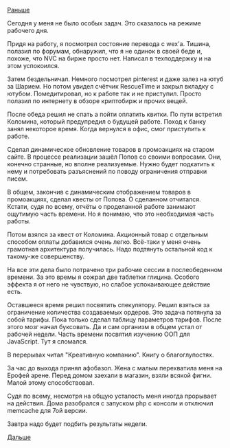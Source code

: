 [Раньше](2018.11.01.md)

Сегодня у меня не было особых задач. Это сказалось на режиме рабочего дня.

Придя на работу, я посмотрел состояние перевода с wex'а. Тишина, полазил по форумам, обнаружил, что я не одинок в своей беде и, похоже, что NVC на бирже просто нет. Написал в техподдержку и на этом успокоился.

Затем бездельничал. Немного посмотрел pinterest и даже залез на ютуб за Шарием. Но потом увидел счётчик RescueTime и закрыл вкладку с ютубом. Помедитировал, но к работе так и не приступил. Просто полазил по интернету в обзоре криптобирж и прочих вещей.

После обеда решил не спать а пойти оплатить квитки. По пути встретил Коломина, который предупредил о будущей работе. Поход к банку занял некоторое время. Когда вернулся в офис, смог приступить к работе.

Сделал динамическое обновление товаров в промоакциях на старом сайте. В процессе реализации зашёл Попов со своими вопросами. Они, конечно странные, но вполне реализуемые. Нужно будет подкатить к нему и потребовать разъяснений по поводу ограничения отправки писем.

В общем, закончив с динамическим отображением товаров в промоакциях, сделал квесты от Попова. О сделанном отчитался. Кстати, судя по всему, отчёты о проделанной работе занимают ощутимую часть времени. Но я понимаю, что это необходимая часть работы.

Потом взялся за квест от Коломина. Акционный товар с отдельным способом оплаты добавился очень легко. Всё-таки у меня очень грамотная архитектура получилась.
Надо подтянуть остальной код к такому-же совершенству.

На все эти дела было потрачено три рабочие сессии в послеобеденном времени. За это времы я сожрал две таблетки глицина. Особого эффекта я от него не чувствую, но слабое успокаивающее действие есть.

Оставшееся время решил посвятить спекулятору. Решил взяться за ограничение количества создаваемых ордеров. Это задача потянула за собой тарифы. Пока только сделал таблицу параметров тарифов.
После этого мозг начал буксовать. Да и сам организм в общем устал от рабочей недели. Часть времени посвятил изучению ООП для JavaScript. Тут я сломался.

В перерывах читал "Креативную компанию". Книгу о благоглупостях.

За час до выхода принял афобазол. Жена с малым перехватила меня на Ерофей арене. Перед домом заехали в магазин, взяли всякой фигни. Малой этому способствовал.

Судя по всему, несмотря на общую усталость меня иногда прорывает на действия. Дома разобрался с запуском php с консоли и отключил memcache для 7ой версии.

Завтра надо будет подбить результаты недели.

[Дальше](2018.11.03.md)